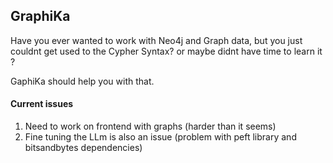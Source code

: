 ## GraphiKa

Have you ever wanted to work with Neo4j and Graph data, but you just couldnt get used to the Cypher Syntax? or maybe didnt have time to learn it ?

GaphiKa should help you with that.

#### Current issues

1. Need to work on frontend with graphs (harder than it seems)
2. Fine tuning the LLm is also an issue (problem with peft library and bitsandbytes dependencies)